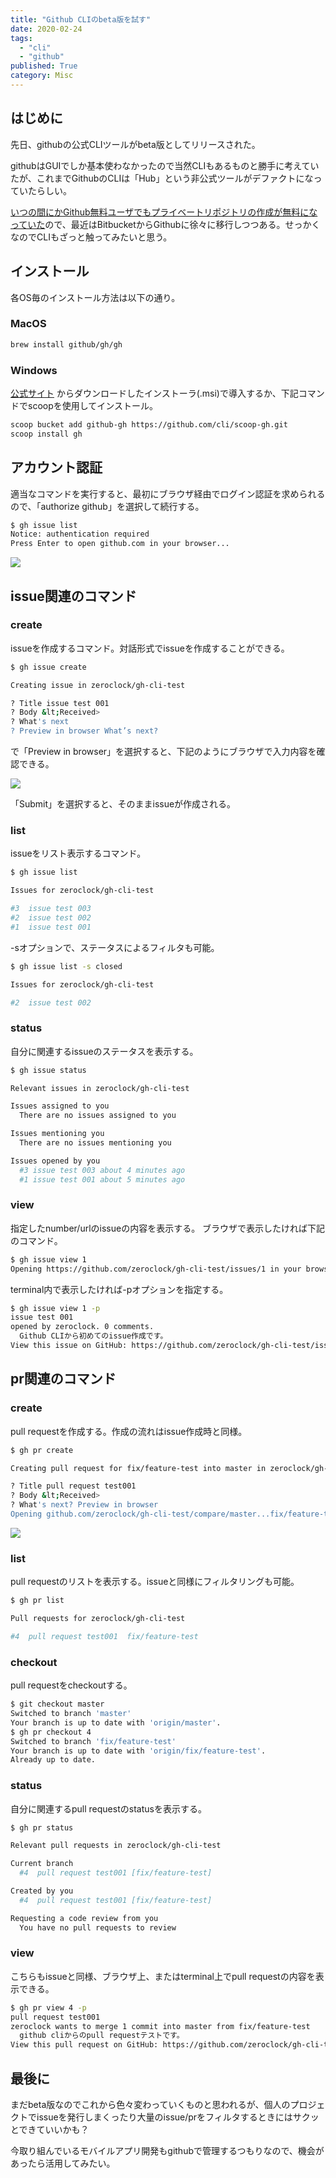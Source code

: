 ```yaml
---
title: "Github CLIのbeta版を試す"
date: 2020-02-24
tags:
  - "cli"
  - "github"
published: True
category: Misc
---
```

## はじめに

先日、githubの公式CLIツールがbeta版としてリリースされた。 

githubはGUIでしか基本使わなかったので当然CLIもあるものと勝手に考えていたが、これまでGithubのCLIは「Hub」という非公式ツールがデファクトになっていたらしい。 

[いつの間にかGithub無料ユーザでもプライベートリポジトリの作成が無料になっていた][1]ので、最近はBitbucketからGithubに徐々に移行しつつある。せっかくなのでCLIもざっと触ってみたいと思う。 

<!--more-->

## インストール

各OS毎のインストール方法は以下の通り。 

### MacOS

```bash
brew install github/gh/gh
```

### Windows

[公式サイト][2] からダウンロードしたインストーラ(.msi)で導入するか、下記コマンドでscoopを使用してインストール。 

```bash
scoop bucket add github-gh https://github.com/cli/scoop-gh.git
scoop install gh
```

## アカウント認証

適当なコマンドを実行すると、最初にブラウザ経由でログイン認証を求められるので、「authorize github」を選択して続行する。 

```bash
$ gh issue list
Notice: authentication required
Press Enter to open github.com in your browser...
```

![](../../../../gridsome-theme/src/assets/images/old/wordpress/Authorize-application-2020-02-24-12-08-58.png)

## issue関連のコマンド

### create

issueを作成するコマンド。対話形式でissueを作成することができる。 

```bash
$ gh issue create

Creating issue in zeroclock/gh-cli-test

? Title issue test 001
? Body &lt;Received>
? What's next 
? Preview in browser What’s next?
```

で「Preview in browser」を選択すると、下記のようにブラウザで入力内容を確認できる。

![](../../../../gridsome-theme/src/assets/images/old/wordpress/738c9e8bbcbfe437f7b5d9ffcf692973-800x514.png)

「Submit」を選択すると、そのままissueが作成される。 

### list

issueをリスト表示するコマンド。 

```bash
$ gh issue list

Issues for zeroclock/gh-cli-test

#3  issue test 003
#2  issue test 002
#1  issue test 001
```

-sオプションで、ステータスによるフィルタも可能。 

```bash
$ gh issue list -s closed

Issues for zeroclock/gh-cli-test

#2  issue test 002
```

### status

自分に関連するissueのステータスを表示する。 

```bash
$ gh issue status

Relevant issues in zeroclock/gh-cli-test

Issues assigned to you
  There are no issues assigned to you

Issues mentioning you
  There are no issues mentioning you

Issues opened by you
  #3 issue test 003 about 4 minutes ago
  #1 issue test 001 about 5 minutes ago
```

### view

指定したnumber/urlのissueの内容を表示する。 ブラウザで表示したければ下記のコマンド。 

```bash
$ gh issue view 1
Opening https://github.com/zeroclock/gh-cli-test/issues/1 in your browser.
```

terminal内で表示したければ-pオプションを指定する。 

```bash
$ gh issue view 1 -p
issue test 001
opened by zeroclock. 0 comments.
  Github CLIから初めてのissue作成です。
View this issue on GitHub: https://github.com/zeroclock/gh-cli-test/issues/1
```

## pr関連のコマンド

### create

pull requestを作成する。作成の流れはissue作成時と同様。 

```bash
$ gh pr create

Creating pull request for fix/feature-test into master in zeroclock/gh-cli-test

? Title pull request test001
? Body &lt;Received>
? What's next? Preview in browser
Opening github.com/zeroclock/gh-cli-test/compare/master...fix/feature-test in your browser.
```

![](../../../../gridsome-theme/src/assets/images/old/wordpress/155a5c68c9135cc79f215d198479fd7b-800x561.png)

### list

pull requestのリストを表示する。issueと同様にフィルタリングも可能。 

```bash
$ gh pr list

Pull requests for zeroclock/gh-cli-test

#4  pull request test001  fix/feature-test
```

### checkout

pull requestをcheckoutする。 

```bash
$ git checkout master
Switched to branch 'master'
Your branch is up to date with 'origin/master'.
$ gh pr checkout 4
Switched to branch 'fix/feature-test'
Your branch is up to date with 'origin/fix/feature-test'.
Already up to date.
```

### status

自分に関連するpull requestのstatusを表示する。 

```bash
$ gh pr status

Relevant pull requests in zeroclock/gh-cli-test

Current branch
  #4  pull request test001 [fix/feature-test]

Created by you
  #4  pull request test001 [fix/feature-test]

Requesting a code review from you
  You have no pull requests to review
```

### view

こちらもissueと同様、ブラウザ上、またはterminal上でpull requestの内容を表示できる。

```bash
$ gh pr view 4 -p
pull request test001
zeroclock wants to merge 1 commit into master from fix/feature-test
  github cliからのpull requestテストです。
View this pull request on GitHub: https://github.com/zeroclock/gh-cli-test/pull/4
```

## 最後に

まだbeta版なのでこれから色々変わっていくものと思われるが、個人のプロジェクトでissueを発行しまくったり大量のissue/prをフィルタするときにはサクッとできていいかも？

今取り組んでいるモバイルアプリ開発もgithubで管理するつもりなので、機会があったら活用してみたい。

 [1]: https://jp.techcrunch.com/2019/01/08/2019-01-07-github-free-users-now-get-unlimited-private-repositories/
 [2]: https://cli.github.com/
